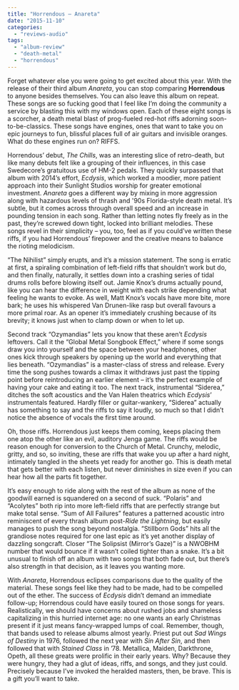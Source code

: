 ```yaml
---
title: "Horrendous – Anareta"
date: "2015-11-10"
categories: 
  - "reviews-audio"
tags: 
  - "album-review"
  - "death-metal"
  - "horrendous"
---
```


Forget whatever else you were going to get excited about this year. With the release of their third album _Anareta_, you can stop comparing **Horrendous** to anyone besides themselves. You can also leave this album on repeat. These songs are so fucking good that I feel like I’m doing the community a service by blasting this with my windows open. Each of these eight songs is a scorcher, a death metal blast of prog-fueled red-hot riffs adorning soon-to-be-classics. These songs have engines, ones that want to take you on epic journeys to fun, blissful places full of air guitars and invisible oranges. What do these engines run on? RIFFS.

Horrendous’ debut, _The Chills_, was an interesting slice of retro-death, but like many debuts felt like a grouping of their influences, in this case Swedecore’s gratuitous use of HM-2 pedals. They quickly surpassed that album with 2014’s effort, _Ecdysis_, which worked a moodier, more patient approach into their Sunlight Studios worship for greater emotional investment. _Anareta_ goes a different way by mixing in more aggression along with hazardous levels of thrash and '90s Florida-style death metal. It’s subtle, but it comes across through overall speed and an increase in pounding tension in each song. Rather than letting notes fly freely as in the past, they’re screwed down tight, locked into brilliant melodies. These songs revel in their simplicity – you, too, feel as if you could’ve written these riffs, if you had Horrendous’ firepower and the creative means to balance the rioting melodicism.

“The Nihilist” simply erupts, and it’s a mission statement. The song is erratic at first, a spiraling combination of left-field riffs that shouldn’t work but do, and then finally, naturally, it settles down into a crashing series of tidal drums rolls before blowing itself out. Jamie Knox’s drums actually pound, like you can hear the difference in weight with each strike depending what feeling he wants to evoke. As well, Matt Knox’s vocals have more bite, more bark; he uses his whispered Van Drunen-like rasp but overall favours a more primal roar. As an opener it’s immediately crushing because of its brevity; it knows just when to clamp down or when to let up.

Second track “Ozymandias” lets you know that these aren’t _Ecdysis_ leftovers. Call it the “Global Metal Songbook Effect,” where if some songs draw you into yourself and the space between your headphones, other ones kick through speakers by opening up the world and everything that lies beneath. “Ozymandias” is a master-class of stress and release. Every time the song pushes towards a climax it withdraws just past the tipping point before reintroducing an earlier element – it’s the perfect example of having your cake and eating it too. The next track, instrumental “Siderea,” ditches the soft acoustics and the Van Halen theatrics which _Ecdysis_’ instrumentals featured. Hardly filler or guitar-wankery, “Siderea” actually has something to say and the riffs to say it loudly, so much so that I didn’t notice the absence of vocals the first time around.

Oh, those riffs. Horrendous just keeps them coming, keeps placing them one atop the other like an evil, auditory Jenga game. The riffs would be reason enough for conversion to the Church of Metal. Crunchy, melodic, gritty, and so, so inviting, these are riffs that wake you up after a hard night, intimately tangled in the sheets yet ready for another go. This is death metal that gets better with each listen, but never diminishes in size even if you can hear how all the parts fit together.

It’s easy enough to ride along with the rest of the album as none of the goodwill earned is squandered on a second of suck. “Polaris” and “Acolytes” both rip into more left-field riffs that are perfectly strange but make total sense. “Sum of All Failures” features a patterned acoustic intro reminiscent of every thrash album post-_Ride the Lightning_, but easily manages to push the song beyond nostalgia. “Stillborn Gods” hits all the grandiose notes required for one last epic as it’s yet another display of dazzling songcraft. Closer “The Solipsist (Mirror’s Gaze)” is a NWOBHM number that would bounce if it wasn’t coiled tighter than a snake. It’s a bit unusual to finish off an album with two songs that both fade out, but there’s also strength in that decision, as it leaves you wanting more.

With _Anareta_, Horrendous eclipses comparisons due to the quality of the material. These songs feel like they had to be made, had to be compelled out of the ether. The success of _Ecdysis_ didn’t demand an immediate follow-up; Horrendous could have easily toured on those songs for years. Realistically, we should have concerns about rushed jobs and shameless capitalizing in this hurried internet age: no one wants an early Christmas present if it just means fancy-wrapped lumps of coal. Remember, though, that bands used to release albums almost yearly. Priest put out _Sad Wings of Destiny_ in 1976, followed the next year with _Sin After Sin_, and then followed that with _Stained Class_ in ’78. Metallica, Maiden, Darkthrone, Opeth, all these greats were prolific in their early years. Why? Because they were hungry, they had a glut of ideas, riffs, and songs, and they just could. Precisely because I’ve invoked the heralded masters, then, be brave. This is a gift you’ll want to take.
